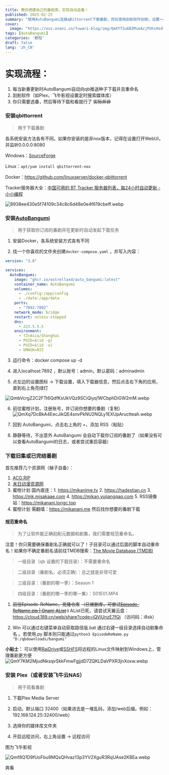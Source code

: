 ```yaml
---
title: 教你搭建自己的番剧库，实现自动追番！
published: 2025-02-25
summary: "使用AutuBangumi连接qBittorrent下载番剧，然后使用刮削软件刮削，设置一遍，享受终身"
cover:
  image: "https://oss.onani.cn/fuwari-blog/img/QmXYf2u6BZMseAzjPUhcHsdfdhQpc3XkdjuEi4VvE1BkTn.webp"
tags: [AutoBangumi]
categories: '教程'
draft: false 
lang: 'zh_CN'
---
```


# 实现流程：

1. 每当新番更新时AutoBangumi自动向qb推送种子下载并且重命名
2. 刮削软件（如Plex，飞牛影视设置定时搜索媒体库）
3. 你只需要选番，然后等待下载和看就行了 ~~实际并非~~

### 安装qbittorrent

> 用于下载番剧

各系统安装方法各有不同。如果你安装的是非nox版本，记得在设置打开WebUI，并监听0.0.0.0:8080

Windows：[SourceForge](https://sourceforge.net/projects/qbittorrent/files/qbittorrent-win32)

Linux：`apt/yum install qbittorrent-nox`

Docker：https://github.com/linuxserver/docker-qbittorrent

Tracker服务器大全：[中国可用的 BT Tracker 服务器列表，每24小时自动更新 - 小小编程](https://www.yaozuopan.top/index.php/archives/1014/#:~:text=%E4%B8%AD%E5%9B%BD%E5%8F%AF%E7%94%A8%E7%9A%84%20BT%20T)

![8938ee430e5f74109c34c8c6d48e0e4f619cbeff.webp](https://oss.onani.cn/fuwari-blog/img/29e0e4c26c15463ff692aabcee747950e2d029d3.webp)

### 安装[AutoBangumi](https://www.autobangumi.org/)

> 用于获取你订阅的番剧并在更新时自动发起下载任务

1. 安装Docker，各系统安装方式各有不同

2. 找一个你喜欢的文件夹创建`docker-compose.yaml` ，并写入内容：

```yaml
version: "3.8"

services:
  AutoBangumi:
    image: "ghcr.io/estrellaxd/auto_bangumi:latest"
    container_name: AutoBangumi
    volumes:
      - ./config:/app/config
      - ./data:/app/data
    ports:
      - "7892:7892"
    network_mode: bridge
    restart: unless-stopped
    dns:
      - 223.5.5.5
    environment:
      - TZ=Asia/Shanghai
      - PGID=$(id -g)
      - PUID=$(id -u)
      - UMASK=022
```

3. 运行命令：docker compose up -d

4. 进入localhost:7892 ，默认账号：admin，默认密码：adminadmin

5. 点左边的设置图标 -> 下载设置，填入下载器信息，然后点击右下角的应用，直到右上角亮绿灯

![QmbVcrgZ2C2FTt6QdfKsUkVQz9SCiQiyq1WCbphDiGW2mM.webp](https://oss.onani.cn/fuwari-blog/img/94f407121de7816ee2dff78f948dcc2ded27b28f.webp)

6. 前往蜜柑计划，注册账号，并订阅你想要的番剧（复制）
   ![QmXq7DcBkA4EecJikQE4snvPkNU2NQLy1EXUpAructteah.webp](https://oss.onani.cn/fuwari-blog/img/0e22eab8db6ed2441f3d3be0b10d51944867df0a.webp)

7. 回到 AutoBangumi，点击右上角的 +，添加 RSS（粘贴）

8. 静静等待，不出意外 AutoBangumi 会自动下载你订阅的番剧了（如果没有可以查看AutoBangumi的日志，或者尝试重启容器）

### 下载旧集或已完结番剧

首先推荐几个资源网（梯子自备）：

1. [ACG.RIP](https://acg.rip)
2. [末日动漫资源网](https://share.acgnx.se)
3. 蜜柑计划 国内直连：1. https://mikanime.tv 2. https://hadestian.cn 3. https://mk.misakaae.com 4. https://mikan.yujiangqaq.com 5. RSS镜像站：https://mikanani.longc.top
4. 蜜柑计划 需翻墙：https://mikanani.me
   然后找你想要的番剧下载

#### 规范重命名

> 为了让软件能正确刮削元数据和剧集，我们需要规范重命名。

注意！你只需要确保番剧名正确就可以了！子目录可以通过后面的脚本自动重命名！如果你不确定番剧名请前往TMDB搜索：[The Movie Database (TMDB) ](themoviedb.org)

> 一级目录（qb 设置的下载目录）：不需要重命名

> 二级目录（番剧名，必须正确）：总之就是非常可爱

> 三级目录：（番剧的哪一季）：Season 1

> 四级目录：（番剧的哪一季的哪一集）：S01E01.MP4

1. ~~前往Episode-ReName，克隆仓库~~  ~~（已被删库，可尝试[Episode-ReName.zip | Onani-AList](https://alist.onani.cn/Episode-ReName.zip) )~~ AList已死，请尝试天翼云盘： https://cloud.189.cn/web/share?code=iQVjUnzE7fQj （访问码：i8sk）

2. Win 可以通过右键菜单自动获取路径版.bat 通过右键一级目录选择自动剧集命名 。若使用.py 脚本则只能通过`python3 EpisodeReName.py "D:/qbdownloads/bangumi"`

**小贴士：** 可以使用[RaiDrive](https://onani.cn/RaiDrive)或[SSHFS](/SSHFS)将远程的Linux文件映射到Windows上，管理番剧更方便
![QmY7KM2MjudNksqvSkkFmwFgjjdD7ZQKLDaVPXR3jnXoxw.webp](https://oss.onani.cn/fuwari-blog/img/5cf6dfe73164f6a869a59817df53f939e936ab00.webp)

### 安装 Plex（或者安装飞牛云NAS）

> 用于观看番剧

1. 下载Plex Media Server

2. 启动。默认端口 32400（如果进去是一堆乱码，添加/web后缀。例如：192.168.124.25:32400/web）

3. 选择你的媒体库文件夹

4. 开启远程访问，右上角设置 -> 远程访问

图为飞牛影视

![Qmf8Q1D9fUoFbu9MQsQHvaz13p3YV2XguR3RqUAse2KBEa.webp](https://oss.onani.cn/fuwari-blog/img/acbde8bfd7395a8b5c744b9f1c550f3caac6c342.webp)

爽看
